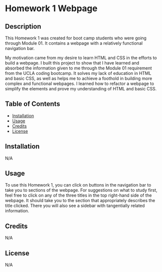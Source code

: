 # Homework 1 Webpage

## Description

This Homework 1 was created for boot camp students who were going through Module 01. It contains a webpage with a relatively functional navigation bar.

My motivation came from my desire to learn HTML and CSS in the efforts to build a webpage.
I built this project to show that I have learned and absorbed the information given to me through the Module 01 requirement from the UCLA coding bootcamp.
It solves my lack of education in HTML and basic CSS, as well as helps me to achieve a foothold in building more complex and functional webpages.
I learned how to refactor a webpage to simplify the elements and prove my understanding of HTML and basic CSS.

## Table of Contents 

- [Installation](#installation)
- [Usage](#usage)
- [Credits](#credits)
- [License](#license)

## Installation

N/A

## Usage

To use this Homework 1, you can click on buttons in the navigation bar to take you to sections of the webpage. For suggestions on what to study first, feel free to click on any of the three titles in the top right-hand side of the webpage. It should take you to the section that appropriately describes the title clicked. There you will also see a sidebar with tangentially related information.

## Credits

N/A

## License

N/A